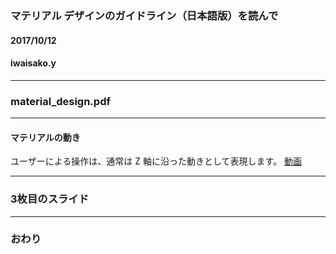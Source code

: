 ### マテリアル デザインのガイドライン（日本語版）を読んで

#### 2017/10/12
#### iwaisako.y
---
### material_design.pdf


---
#### マテリアルの動き

ユーザーによる操作は、通常は Z 軸に沿った動きとして表現します。
[動画](http://material-design.storage.googleapis.com/publish/material_v_4/material_ext_publish/0B6Okdz75tqQsQW1HYnpicTVySG8/whatismaterial-materialprop-movementmaterial-Material_Response_xhdpi_003.mp4)


---


### 3枚目のスライド


---


### おわり
